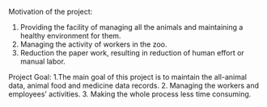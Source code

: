 Motivation of the project: 
1. Providing the facility of managing all the animals and maintaining a healthy environment for them.
2. Managing the activity of workers in the zoo.
3. Reduction the paper work, resulting in reduction of human effort or manual labor.
   
Project Goal:
1.The main goal of this project is to maintain the all-animal data, animal food and medicine data records.
2. Managing the workers and employees’ activities.
3. Making the whole process less time consuming.
